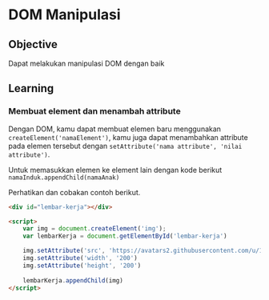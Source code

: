 # DOM Manipulasi

## Objective
Dapat melakukan manipulasi DOM dengan baik

## Learning

### Membuat element dan menambah attribute
Dengan DOM, kamu dapat membuat elemen baru menggunakan `createElement('namaElement')`, kamu juga dapat menambahkan attribute pada elemen tersebut dengan  `setAttribute('nama attribute', 'nilai attribute')`.

Untuk memasukkan elemen ke element lain dengan kode berikut `namaInduk.appendChild(namaAnak)`

Perhatikan dan cobakan contoh berikut.

```html
<div id="lembar-kerja"></div>

<script>
    var img = document.createElement('img');
    var lembarKerja = document.getElementById('lembar-kerja')

    img.setAttribute('src', 'https://avatars2.githubusercontent.com/u/15111402?s=460&v=4')
    img.setAttribute('width', '200')
    img.setAttribute('height', '200')
    
    lembarKerja.appendChild(img)
</script>
```
